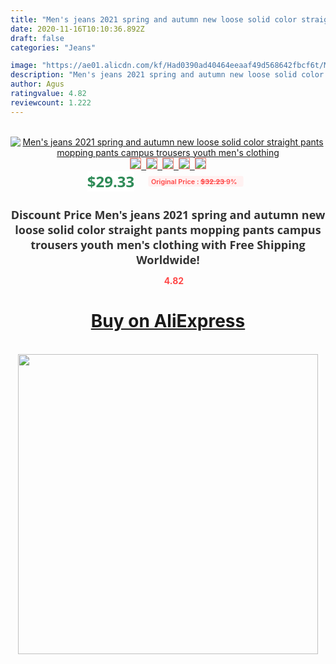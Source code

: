 ```yaml
---
title: "Men's jeans 2021 spring and autumn new loose solid color straight pants mopping pants campus trousers youth men's clothing"
date: 2020-11-16T10:10:36.892Z
draft: false
categories: "Jeans"

image: "https://ae01.alicdn.com/kf/Had0390ad40464eeaaf49d568642fbcf6t/Men-s-jeans-2021-spring-and-autumn-new-loose-solid-color-straight-pants-mopping-pants-campus.jpg"
description: "Men's jeans 2021 spring and autumn new loose solid color straight pants mopping pants campus trousers youth men's clothing"
author: Agus
ratingvalue: 4.82
reviewcount: 1.222
---
```

<br>
<div style="text-align: center;">
<a href="https://s.click.aliexpress.com/e/_A8qAHB" target="_blank" rel="nofollow noopener noreferrer"><img alt="Men's jeans 2021 spring and autumn new loose solid color straight pants mopping pants campus trousers youth men's clothing" class="magnifier-image" src="https://ae01.alicdn.com/kf/Had0390ad40464eeaaf49d568642fbcf6t/Men-s-jeans-2021-spring-and-autumn-new-loose-solid-color-straight-pants-mopping-pants-campus.jpg_640x640.jpg">
<br>
<img style="border:1px solid salmon" src="https://ae01.alicdn.com/kf/Had0390ad40464eeaaf49d568642fbcf6t/Men-s-jeans-2021-spring-and-autumn-new-loose-solid-color-straight-pants-mopping-pants-campus.jpg_120x120.jpg">&nbsp;&nbsp;<img style="border:1px solid salmon" src="https://ae01.alicdn.com/kf/Hcd064e3c4782425890a3dd1b3091b9dcb/Men-s-jeans-2021-spring-and-autumn-new-loose-solid-color-straight-pants-mopping-pants-campus.jpg_120x120.jpg">&nbsp;&nbsp;<img style="border:1px solid salmon" src="https://ae01.alicdn.com/kf/H5901c6f9d49244c18b0b92eb2a77d7d7n/Men-s-jeans-2021-spring-and-autumn-new-loose-solid-color-straight-pants-mopping-pants-campus.jpg_120x120.jpg">&nbsp;&nbsp;<img style="border:1px solid salmon" src="https://ae01.alicdn.com/kf/Hdeabc1e9c371453cb708226ab692ce5cq/Men-s-jeans-2021-spring-and-autumn-new-loose-solid-color-straight-pants-mopping-pants-campus.jpg_120x120.jpg">&nbsp;&nbsp;<img style="border:1px solid salmon" src="https://ae01.alicdn.com/kf/Ha101cc25eeb84e5b815386cce0e17868g/Men-s-jeans-2021-spring-and-autumn-new-loose-solid-color-straight-pants-mopping-pants-campus.jpg_120x120.jpg"></a></div><br0>
<div style="text-align: center;"><span style="background-color: white; border: 0px; box-sizing: border-box; color: seagreen; display: inline-block; font-family: &quot;open sans&quot; , &quot;arial&quot; , &quot;helvetica&quot; , sans-serif , &quot;heiti&quot;; font-size: 24px; font-stretch: inherit; font-weight: 700; line-height: inherit; margin: 0px 10px 0px 0px; padding: 0px; vertical-align: middle;">$29.33 </span>
<span style="background: rgb(255 , 241 , 241); border-radius: 3px; border: 0px; box-sizing: border-box; color: #ff4747; display: inline-block; font-family: inherit; font-size: 12px; font-stretch: inherit; font-style: inherit; font-variant: inherit; font-weight: 600; line-height: inherit; margin: 0px; padding: 2px 5px; transform: scale(0.9); vertical-align: middle;">Original Price : <b style="text-decoration: line-through;">$32.23 </b> 9%&nbsp;&nbsp;</span></div>
<h1 style="color: #333333; display: inline-block; font-family: &quot;open sans&quot; , &quot;arial&quot; , &quot;helvetica&quot; , sans-serif , &quot;heiti&quot;; font-size: 18px; font-stretch: inherit; font-weight: 700; text-align: center;">Discount Price Men's jeans 2021 spring and autumn new loose solid color straight pants mopping pants campus trousers youth men's clothing with Free Shipping Worldwide!</h1>
<div style="color: #ff4747; text-align: center;">
<img src="https://4.bp.blogspot.com/-M0ZcTcb-5uY/XleCXlxnR4I/AAAAAAAAAEc/OrjgMkXV1oMQFaCRZj5HQwOCBcu3w1FegCPcBGAYYCw/s1600/star.png" style="height: 15px;">&nbsp;<b>4.82</b></div>
<div class="button_cont" align="center"><a class="buynow_a" href="https://s.click.aliexpress.com/e/_A8qAHB" target="_blank" rel="nofollow noopener noreferrer"><H1>Buy on AliExpress</H1></a></div><br>
<div class="separator" style="clear: both; text-align: center;">
<img src="https://lh3.googleusercontent.com/-pTy5HemUv9M/XlePHvY0dAI/AAAAAAAAAE4/0nX5iRUoIWY8eMW9Dpxeirr157OZliDIgCLcBGAsYHQ/s1600/badge.gif" width="480">
</div>
